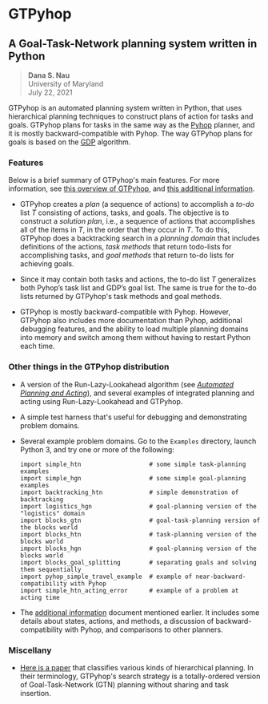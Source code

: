 # GTPyhop
## A Goal-Task-Network planning system written in Python

> **Dana S. Nau**  
> University of Maryland  
> July 22, 2021


GTPyhop is an automated planning system written in Python, that uses hierarchical planning techniques to construct plans of action for tasks and goals. GTPyhop plans for tasks in the same way as the [Pyhop](https://bitbucket.org/dananau/pyhop/) planner, and it is mostly backward-compatible with Pyhop. The way GTPyhop plans for goals is based on the [GDP](https://www.cs.umd.edu/~nau/papers/shivashankar2012hierarchical.pdf) algorithm.

### Features

Below is a brief summary of GTPyhop's main features. For more information, see
[this overview of GTPyhop](http://www.cs.umd.edu/~nau/papers/nau2021gtpyhop.pdf), and [this additional information](additional_information.md).

- GTPyhop creates a *plan* (a sequence of actions) to accomplish a *to-do* list *T* consisting of actions, tasks, and goals. The objective is to construct a *solution plan*, i.e., a sequence of actions that accomplishes all of the items in *T*, in the order that they occur in *T*.  To do this, GTPyhop does a backtracking search in a *planning domain* that includes definitions of the actions, *task methods* that return todo-lists for accomplishing tasks, and *goal methods* that return to-do lists for achieving goals.

- Since it may contain both tasks and actions, the to-do list *T* generalizes both Pyhop’s task list and GDP’s goal list. The same is true for the to-do lists returned by GTPyhop's task methods and goal methods.

- GTPyhop is mostly backward-compatible with Pyhop. However, GTPyhop also includes more documentation than Pyhop, additional debugging features, and the ability to load multiple planning domains into memory and switch among them without having to restart Python each time.




### Other things in the GTPyhop distribution
  
  - A version of the Run-Lazy-Lookahead algorithm (see [*Automated Planning and Acting*](http://www.laas.fr/planning)), and several examples of integrated planning and acting using Run-Lazy-Lookahead and GTPyhop.
  
  - A simple test harness that's useful for debugging and demonstrating problem domains.
  
  - Several example problem domains. Go to the `Examples` directory, launch Python 3, and try one or more of the following:

        import simple_htn                   # some simple task-planning examples
        import simple_hgn                   # some simple goal-planning examples
        import backtracking_htn             # simple demonstration of backtracking
        import logistics_hgn                # goal-planning version of the "logistics" domain
        import blocks_gtn                   # goal-task-planning version of the blocks world
        import blocks_htn                   # task-planning version of the blocks world
        import blocks_hgn                   # goal-planning version of the blocks world
        import blocks_goal_splitting        # separating goals and solving them sequentially
        import pyhop_simple_travel_example  # example of near-backward-compatibility with Pyhop
        import simple_htn_acting_error      # example of a problem at acting time

  - The [additional information](additional_information.md) document mentioned earlier. It includes some details about states, actions, and methods, a discussion of backward-compatibility with Pyhop, and comparisons to other planners.
  

### Miscellany
    
[//]: # "[This paper](#Ban21) describes a re-entrant version of GTPyhop that has some advantages for integrating acting and planning (e.g., it overcomes the problem demonstrated in the `simple_htn_acting_error` file above."
  
- [Here is a paper](https://www.ijcai.org/Abstract/16/429) that classifies various kinds of hierarchical planning. In their terminology, GTPyhop's search strategy is a totally-ordered version of Goal-Task-Network (GTN) planning without sharing and task insertion.
  
